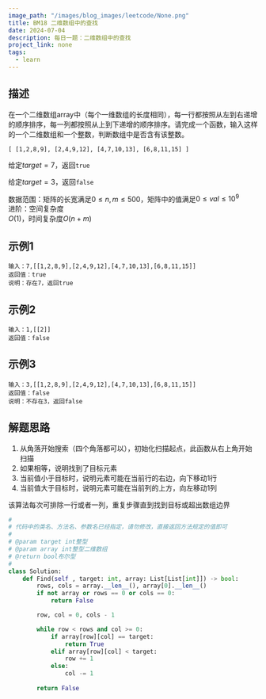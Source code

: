 ```yaml
---
image_path: "/images/blog_images/leetcode/None.png"
title: BM18 二维数组中的查找
date: 2024-07-04
description: 每日一题：二维数组中的查找
project_link: none
tags:
  - learn
---
```

## 描述

在一个二维数组array中（每个一维数组的长度相同），每一行都按照从左到右递增的顺序排序，每一列都按照从上到下递增的顺序排序。请完成一个函数，输入这样的一个二维数组和一个整数，判断数组中是否含有该整数。

`[ [1,2,8,9], [2,4,9,12], [4,7,10,13], [6,8,11,15] ]`

给定$target=7$﻿，返回`true`

给定$target=3$﻿，返回`false`

数据范围：矩阵的长宽满足$0≤n,m≤500$﻿，矩阵中的值满足$0≤val≤10^9$﻿  
进阶：空间复杂度  
$O(1)$﻿，时间复杂度$O(n+m)$﻿

## 示例1

```Plain
输入：7,[[1,2,8,9],[2,4,9,12],[4,7,10,13],[6,8,11,15]]
返回值：true
说明：存在7，返回true
```

## 示例2

```Plain
输入：1,[[2]]
返回值：false
```

## 示例3

```Plain
输入：3,[[1,2,8,9],[2,4,9,12],[4,7,10,13],[6,8,11,15]]
返回值：false
说明：不存在3，返回false
```

## 解题思路

1. 从角落开始搜索（四个角落都可以），初始化扫描起点，此函数从右上角开始扫描
2. 如果相等，说明找到了目标元素
3. 当前值小于目标时，说明元素可能在当前行的右边，向下移动1行
4. 当前值大于目标时，说明元素可能在当前列的上方，向左移动1列

该算法每次可排除一行或者一列，重复步骤直到找到目标或超出数组边界

```Python
#
# 代码中的类名、方法名、参数名已经指定，请勿修改，直接返回方法规定的值即可
#
# @param target int整型 
# @param array int整型二维数组 
# @return bool布尔型
#
class Solution:
    def Find(self , target: int, array: List[List[int]]) -> bool:
        rows, cols = array.__len__(), array[0].__len__()
        if not array or rows == 0 or cols == 0:
            return False

        row, col = 0, cols - 1

        while row < rows and col >= 0:
            if array[row][col] == target:
                return True
            elif array[row][col] < target:
                row += 1
            else:
                col -= 1
        
        return False
```